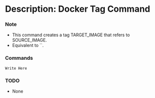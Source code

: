 # Description: Docker Tag Command

### Note
* This command creates a tag TARGET_IMAGE that refers to SOURCE_IMAGE.
* Equivalent to ``.

### Commands
```
Write Here
```

### TODO
* None
